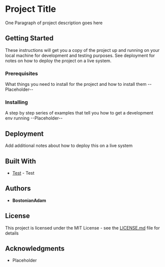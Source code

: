 # Project Title

One Paragraph of project description goes here

## Getting Started

These instructions will get you a copy of the project up and running on your local machine for development and testing purposes. See deployment for notes on how to deploy the project on a live system.

### Prerequisites

What things you need to install for the project and how to install them
--Placeholder--

### Installing

A step by step series of examples that tell you how to get a development env running
--Placeholder--

## Deployment

Add additional notes about how to deploy this on a live system

## Built With

* [Test](http://www.test.com) - Test

## Authors

* **BostonianAdam**

## License

This project is licensed under the MIT License - see the [LICENSE.md](LICENSE.md) file for details

## Acknowledgments

* Placeholder

